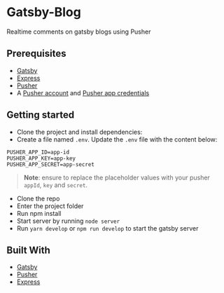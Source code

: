 # Gatsby-Blog

Realtime comments on gatsby blogs using Pusher

## Prerequisites

- [Gatsby](https://gatsbyjs.org/)
- [Express](https://expressjs.com/)
- [Pusher](https://pusher.com)
- A [Pusher account](https://pusher.com/signup) and [Pusher app credentials](http://dashboard.pusher.com/)

## Getting started

- Clone the project and install dependencies:
- Create a file named `.env`. Update the `.env` file with the content below:

```
PUSHER_APP_ID=app-id
PUSHER_APP_KEY=app-key
PUSHER_APP_SECRET=app-secret
```

> **Note**: ensure to replace the placeholder values with your pusher `appId`, `key` and `secret`.

- Clone the repo
- Enter the project folder
- Run npm install
- Start server by running `node server`
- Run `yarn develop` or `npm run develop` to start the gatsby server


## Built With

- [Gatsby](https://gatsbyjs.org/)
- [Pusher](https://pusher.com)
- [Express](https://expressjs.com/)
